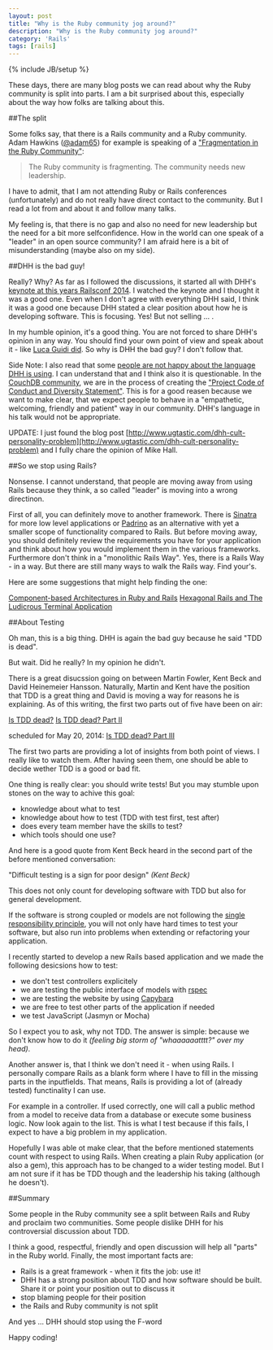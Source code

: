 ```yaml
---
layout: post
title: "Why is the Ruby community jog around?"
description: "Why is the Ruby community jog around?"
category: 'Rails'
tags: [rails]
---
```

{% include JB/setup %}

These days, there are many blog posts we can read about why the Ruby community is split into parts. I am a bit surprised about this, especially about the way how folks are talking about this.

##The split

Some folks say, that there is a Rails community and a Ruby community. Adam Hawkins ([@adam65](http://twitter.com/adman65)) for example is speaking of a ["Fragmentation in the Ruby Community"](http://hawkins.io/2014/05/fragmentation_in_the_ruby_community/):

> The Ruby community is fragmenting.
> The community needs new leadership.

I have to admit, that I am not attending Ruby or Rails conferences (unfortunately) and do not really have direct contact to the community. But I read a lot from and about it and follow many talks.

My feeling is, that there is no gap and also no need for new leadership but the need for a bit more selfconfidence. How in the world can one speak of a "leader" in an open source community? I am afraid here is a bit of misunderstanding (maybe also on my side).

##DHH is the bad guy!

Really? Why? As far as I followed the discussions, it started all with DHH's [keynote at this years Railsconf 2014](https://www.youtube.com/watch?v=9LfmrkyP81M). I watched the keynote and I thought it was a good one. Even when I don't agree with everything DHH said, I think it was a good one because DHH stated a clear position about how he is developing software. This is focusing. Yes! But not selling ... .

In my humble opinion, it's a good thing. You are not forced to share DHH's opinion in any way. You should find your own point of view and speak about it - like [Luca Guidi did](http://lucaguidi.com/2014/05/19/rails-is-not-dead.html). So why is DHH the bad guy? I don't follow that.

Side Note: I also read that some [people are not happy about the language DHH is using](http://codon.com/the-dhh-problem). I can understand that and I think also it is questionable. In the [CouchDB community](http://couchdb.apache.org), we are in the process of creating the ["Project Code of Conduct and Diversity Statement"](https://cwiki.apache.org/confluence/pages/viewpage.action?pageId=41812010). This is for a good reasen because we want to make clear, that we expect people to behave in a "empathetic, welcoming, friendly and patient" way in our community. DHH's language in his talk would not be appropriate.

UPDATE: I just found the blog post [http://www.ugtastic.com/dhh-cult-personality-problem](http://www.ugtastic.com/dhh-cult-personality-problem) and I fully chare the opinion of Mike Hall.

##So we stop using Rails?

Nonsense. I cannot understand, that people are moving away from using Rails because they think, a so called "leader" is moving into a wrong directinon.

First of all, you can definitely move to another framework. There is [Sinatra](http://www.sinatrarb.com/) for more low level applications or [Padrino](http://www.padrinorb.com/) as an alternative with yet a smaller scope of functionality compared to Rails. But before moving away, you should definitely review the requirements you have for your application and think about how you would implement them in the various frameworks. Furthermore don't think in a "monolithic Rails Way". Yes, there is a Rails Way - in a way. But there are still many ways to walk the Rails way. Find your's.

Here are some suggestions that might help finding the one:

[Component-based Architectures in Ruby and Rails](https://www.youtube.com/watch?v=-54SDanDC00)
[Hexagonal Rails and The Ludicrous Terminal Application](http://pivotallabs.com/hexagonal-rails-and-the-ludicrous-terminal-application/)

##About Testing

Oh man, this is a big thing. DHH is again the bad guy because he said "TDD is dead".

But wait. Did he really? In my opinion he didn't.

There is a great disucssion going on between Martin Fowler, Kent Beck and David Heinemeier Hansson. Naturally, Martin and Kent have the position that TDD is a great thing and David is moving a way for reasons he is explaining. As of this writing, the first two parts out of five have been on air:

[Is TDD dead?](https://www.youtube.com/watch?v=z9quxZsLcfo)
[Is TDD dead? Part II](https://www.youtube.com/watch?v=JoTB2mcjU7w)

scheduled for May 20, 2014:
[Is TDD dead? Part III](https://www.youtube.com/watch?v=YNw4baDz6WA)

The first two parts are providing a lot of insights from both point of views. I really like to watch them. After having seen them, one should be able to decide wether TDD is a good or bad fit.

One thing is really clear: you should write tests! But you may stumble upon stones on the way to achive this goal:

* knowledge about what to test
* knowledge about how to test (TDD with test first, test after)
* does every team member have the skills to test?
* which tools should one use?

And here is a good quote from Kent Beck heard in the second part of the before mentioned conversation:

"Difficult testing is a sign for poor design" *(Kent Beck)*

This does not only count for developing software with TDD but also for general development.

If the software is strong coupled or models are not following the [single responsibility principle](http://en.wikipedia.org/wiki/Single_responsibility_principle), you will not only have hard times to test your software, but also run into problems when extending or refactoring your application.

I recently started to develop a new Rails based application and we made the following desicsions how to test:

* we don't test controllers explicitely
* we are testing the public interface of models with [rspec](http://rspec.info/)
* we are testing the website by using [Capybara](https://github.com/jnicklas/capybara)
* we are free to test other parts of the application if needed
* we test JavaScript (Jasmyn or Mocha)

So I expect you to ask, why not TDD. The answer is simple: because we don't know how to do it *(feeling big storm of "whaaaaaatttt?" over my head)*.

Another answer is, that I think we don't need it - when using Rails. I personally compare Rails as a blank form where I have to fill in the missing parts in the inputfields. That means, Rails is providing a lot of (already tested) functinality I can use.

For example in a controller. If used correctly, one will call a public method from a model to receive data from a database or execute some business logic. Now look again to the list. This is what I test because if this fails, I expect to have a big problem in my application.

Hopefully I was able ot make clear, that the before mentioned statements count with respect to using Rails. When creating a plain Ruby application (or also a gem), this approach has to be changed to a wider testing model. But I am not sure if it has be TDD though and the leadership his taking (although he doesn't).

##Summary

Some people in the Ruby community see a split between Rails and Ruby and proclaim two communities. Some people dislike DHH for his controversial discussion about TDD.

I think a good, respectful, friendly and open discussion will help all "parts" in the Ruby world. Finally, the most important facts are:

* Rails is a great framework - when it fits the job: use it!
* DHH has a strong position about TDD and how software should be built. Share it or point your position out to discuss it
* stop blaming people for their position
* the Rails and Ruby community is not split

And yes ... DHH should stop using the F-word

Happy coding!



